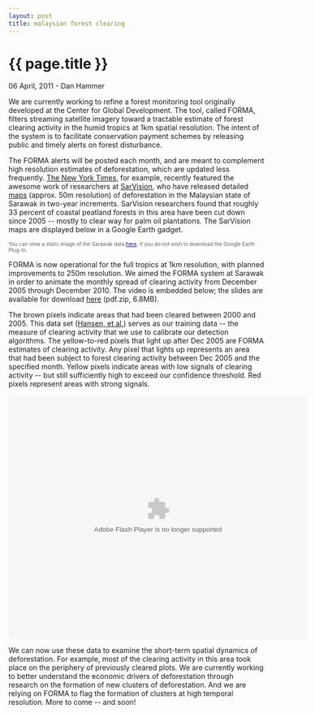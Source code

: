 ```yaml
---
layout: post
title: malaysian forest clearing
---
```


{{ page.title }}
================

<p class="meta">06 April, 2011 - Dan Hammer</p>

We are currently working to refine a forest monitoring tool originally
developed at the Center for Global Development.  The tool, called
FORMA, filters streaming satellite imagery toward a tractable estimate
of forest clearing activity in the humid tropics at 1km spatial
resolution.  The intent of the system is to facilitate conservation
payment schemes by releasing public and timely alerts on forest
disturbance.  

The FORMA alerts will be posted each month, and are meant to
complement high resolution estimates of deforestation, which are
updated less frequently.  [The New York Times](http://goo.gl/kq286),
for example, recently featured the awesome work of researchers at
[SarVision](http://www.sarvision.nl/), who have released detailed
[maps](http://goo.gl/yQfQQ) (approx. 50m resolution) of deforestation
in the Malaysian state of Sarawak in two-year increments.  SarVision
researchers found that roughly 33 percent of coastal peatland forests
in this area have been cut down since 2005 -- mostly to clear way for
palm oil plantations.  The SarVision maps are displayed below in a
Google Earth gadget.
 
<font color="#606060" size="1">You can view a static image of the
Sarawak data [<font
color="0000FF">here</font>](http://dl.dropbox.com/u/5365589/sarawak-sarvision.png),
if you do not wish to download the Google Earth Plug-In.</font>
<script
src="http://www.gmodules.com/ig/ifr?url=http://code.google.com/apis/kml/embed/embedkmlgadget.xml&amp;up_kml_url=http%3A%2F%2Fdl.dropbox.com%2Fu%2F5365589%2Fkml%2Ftmp.kml&amp;up_view_mode=earth&amp;up_earth_2d_fallback=0&amp;up_earth_fly_from_space=1&amp;up_earth_show_nav_controls=1&amp;up_earth_show_buildings=0&amp;up_earth_show_terrain=1&amp;up_earth_show_roads=1&amp;up_earth_show_borders=1&amp;up_earth_sphere=earth&amp;up_maps_zoom_out=0&amp;up_maps_default_type=satellite&amp;synd=open&amp;w=579&amp;h=400&amp;title=&amp;border=%23ffffff%7C3px%2C1px+solid+%23999999&amp;output=js"></script>

FORMA is now operational for the full tropics at 1km resolution, with
planned improvements to 250m resolution.  We aimed the FORMA system at
Sarawak in order to animate the monthly spread of clearing activity
from December 2005 through December 2010.  The video is embedded
below; the slides are available for download
[here](http://dl.dropbox.com/u/5365589/sarawak.pdf.zip) (pdf.zip,
6.8MB).  

The brown pixels indicate areas that had been cleared between 2000 and
2005.  This data set ([Hansen, et al.](http://goo.gl/HqvCW)) serves as
our training data -- the measure of clearing activity that we use to
calibrate our detection algorithms.  The yellow-to-red pixels that
light up after Dec 2005 are FORMA estimates of clearing
activity.  Any pixel that lights up represents an area that had been
subject to forest clearing activity between Dec 2005 and the specified
month.  Yellow pixels indicate areas with low signals of clearing
activity -- but still sufficiently high to exceed our confidence
threshold.  Red pixels represent areas with strong signals.  

<object width="589" height="480" id="player"><param name="movie"
value="http://www.authorstream.com/player.swf?p=939674_634376370339997500&pt=3"
/><param name="allowfullscreen" value="true" /><param
name="allowScriptAccess" value="always"/><embed
src="http://www.authorstream.com/player.swf?p=939674_634376370339997500&pt=3"
type="application/x-shockwave-flash" allowscriptaccess="always"
allowfullscreen="true" width="589" height="480"></embed></object>

We can now use these data to examine the short-term spatial dynamics
of deforestation.  For example, most of the clearing activity in this
area took place on the periphery of previously cleared plots.  We are
currently working to better understand the economic drivers of
deforestation through research on the formation of new clusters of
deforestation.  And we are relying on FORMA to flag the formation of
clusters at high temporal resolution.  More to come -- and soon!
